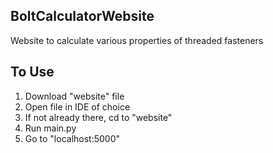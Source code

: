 BoltCalculatorWebsite
-
Website to calculate various properties of threaded fasteners

To Use
-
1) Download "website" file
2) Open file in IDE of choice
3) If not already there, cd to "website"
4) Run main.py
5) Go to "localhost:5000"
